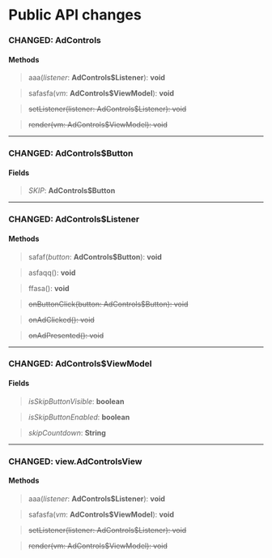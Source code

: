 # Public API changes
### CHANGED:  AdControls

#### Methods


> aaa(*listener*: **AdControls$Listener**): **void**

> safasfa(*vm*: **AdControls$ViewModel**): **void**

> ~~setListener(listener: AdControls$Listener): void~~

> ~~render(vm: AdControls$ViewModel): void~~


-----

### CHANGED:  AdControls$Button
#### Fields


> *SKIP*: **AdControls$Button**




-----

### CHANGED:  AdControls$Listener

#### Methods


> safaf(*button*: **AdControls$Button**): **void**

> asfaqq(): **void**

> ffasa(): **void**

> ~~onButtonClick(button: AdControls$Button): void~~

> ~~onAdClicked(): void~~

> ~~onAdPresented(): void~~


-----

### CHANGED:  AdControls$ViewModel
#### Fields


> *isSkipButtonVisible*: **boolean**

> *isSkipButtonEnabled*: **boolean**

> *skipCountdown*: **String**




-----

### CHANGED:  view.AdControlsView

#### Methods


> aaa(*listener*: **AdControls$Listener**): **void**

> safasfa(*vm*: **AdControls$ViewModel**): **void**

> ~~setListener(listener: AdControls$Listener): void~~

> ~~render(vm: AdControls$ViewModel): void~~
